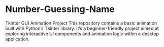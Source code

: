 # Number-Guessing-Name
 Tkinter GUI Animation Project This repository contains a basic animation built with Python’s Tkinter library. It’s a beginner-friendly project aimed at exploring interactive UI components and animation logic within a desktop application.
